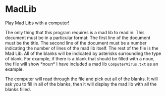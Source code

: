 MadLib
======

Play Mad Libs with a computer!

The only thing that this program requires is a mad lib to read in.
This document must be in a particular format:
  The first line of the document must be the title.
  The second line of the document must be a number indicating the number of lines of the mad lib itself.
  The rest of the file is the Mad Lib.
    All of the blanks will be indicated by asterisks surrounding the type of blank.
    For example, if there is a blank that should be filled with a noun, the file will show \*noun\*
I have included a mad lib `ComputerVirus.txt` as an example.

The computer will read through the file and pick out all of the blanks. It will ask you to fill in all of the blanks, then it will display the mad lib with all the blanks filled.
